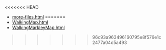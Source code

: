 <<<<<<< HEAD
* [more-files.html](more-files.html)
=======
* [WalkingMap.html](WalkingMap.html)
* [WalkingMarkleyMap.html](WalkingMarkleyMap.html)
>>>>>>> 96c93a963496160795e8f576e1c2477a04d5a493
